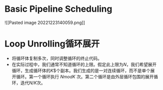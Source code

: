# Basic Pipeline Scheduling
![[Pasted image 20221223140059.png]]
# Loop Unrolling循环展开
- 将循环体复制多次，同时调整循环的终止代码。
- 在实际过程中，我们通常不知道循环的上限。假定此上限为$N$，我们希望展开循环，生成循环体的$K$$个副本。我们生成的是一对连续循环，而不是单个展开循环。第一个循环执行 $N mod K$ 次。第二个循环是由外层循环包围的展开循环，迭代$N/K$次。